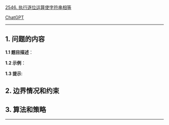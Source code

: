 [2546. 执行逐位运算使字符串相等](https://leetcode.cn/problems/apply-bitwise-operations-to-make-strings-equal)

[ChatGPT](chat.openai.com)

---

## 1. 问题的内容
**1.1 题目描述**：

**1.2 示例**：

**1.3 提示**:

## 2. 边界情况和约束


## 3. 算法和策略

---

